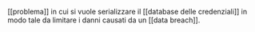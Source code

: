 [[problema]] in cui si vuole serializzare il [[database delle credenziali]] in modo tale da limitare i danni causati da un [[data breach]].